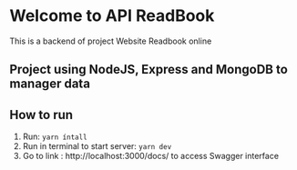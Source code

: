 # Welcome to API ReadBook

This is a backend of project Website Readbook online

## Project using NodeJS, Express and MongoDB to manager data
## How to run

1. Run: `yarn íntall`
2. Run in terminal to start server: `yarn dev`
3. Go to link : http://localhost:3000/docs/ to access Swagger interface
